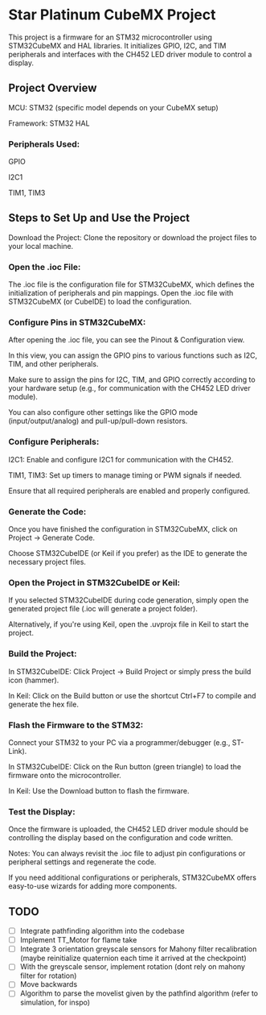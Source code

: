 # Star Platinum CubeMX Project
This project is a firmware for an STM32 microcontroller using STM32CubeMX and HAL libraries.
It initializes GPIO, I2C, and TIM peripherals and interfaces with the CH452 LED driver module to control a display.

## Project Overview    
MCU: STM32 (specific model depends on your CubeMX setup)

Framework: STM32 HAL

### Peripherals Used:

GPIO

I2C1

TIM1, TIM3

## Steps to Set Up and Use the Project
Download the Project:
Clone the repository or download the project files to your local machine.

### Open the .ioc File:
The .ioc file is the configuration file for STM32CubeMX, which defines the initialization of peripherals and pin mappings. Open the .ioc file with STM32CubeMX (or CubeIDE) to load the configuration.

### Configure Pins in STM32CubeMX:

After opening the .ioc file, you can see the Pinout & Configuration view.

In this view, you can assign the GPIO pins to various functions such as I2C, TIM, and other peripherals.

Make sure to assign the pins for I2C, TIM, and GPIO correctly according to your hardware setup (e.g., for communication with the CH452 LED driver module).

You can also configure other settings like the GPIO mode (input/output/analog) and pull-up/pull-down resistors.

### Configure Peripherals:

I2C1: Enable and configure I2C1 for communication with the CH452.

TIM1, TIM3: Set up timers to manage timing or PWM signals if needed.

Ensure that all required peripherals are enabled and properly configured.

### Generate the Code:

Once you have finished the configuration in STM32CubeMX, click on Project → Generate Code.

Choose STM32CubeIDE (or Keil if you prefer) as the IDE to generate the necessary project files.

### Open the Project in STM32CubeIDE or Keil:

If you selected STM32CubeIDE during code generation, simply open the generated project file (.ioc will generate a project folder).

Alternatively, if you're using Keil, open the .uvprojx file in Keil to start the project.

### Build the Project:

In STM32CubeIDE: Click Project → Build Project or simply press the build icon (hammer).

In Keil: Click on the Build button or use the shortcut Ctrl+F7 to compile and generate the hex file.

### Flash the Firmware to the STM32:

Connect your STM32 to your PC via a programmer/debugger (e.g., ST-Link).

In STM32CubeIDE: Click on the Run button (green triangle) to load the firmware onto the microcontroller.

In Keil: Use the Download button to flash the firmware.

### Test the Display:
Once the firmware is uploaded, the CH452 LED driver module should be controlling the display based on the configuration and code written.

Notes:
You can always revisit the .ioc file to adjust pin configurations or peripheral settings and regenerate the code.

If you need additional configurations or peripherals, STM32CubeMX offers easy-to-use wizards for adding more components.

## TODO
- [ ] Integrate pathfinding algorithm into the codebase
- [ ] Implement TT_Motor for flame take
- [ ] Integrate 3 orientation greyscale sensors for Mahony filter recalibration
  (maybe reinitialize quaternion each time it arrived at the checkpoint)
- [ ] With the greyscale sensor, implement rotation (dont rely on mahony filter
for rotation)
- [ ] Move backwards
- [ ] Algorithm to parse the movelist given by the pathfind algorithm (refer to
simulation, for inspo)
